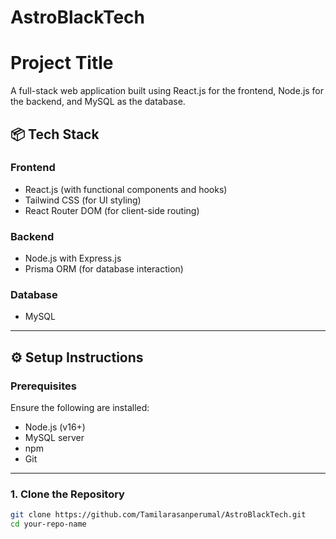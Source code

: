 
# AstroBlackTech

# Project Title

A full-stack web application built using React.js for the frontend, Node.js for the backend, and MySQL as the database.

## 📦 Tech Stack

### Frontend
- React.js (with functional components and hooks)
- Tailwind CSS (for UI styling)
- React Router DOM (for client-side routing)


### Backend
- Node.js with Express.js
- Prisma ORM (for database interaction)

### Database
- MySQL

---

## ⚙️ Setup Instructions

### Prerequisites

Ensure the following are installed:
- Node.js (v16+)
- MySQL server
- npm 
- Git

---

### 1. Clone the Repository

```bash
git clone https://github.com/Tamilarasanperumal/AstroBlackTech.git
cd your-repo-name
